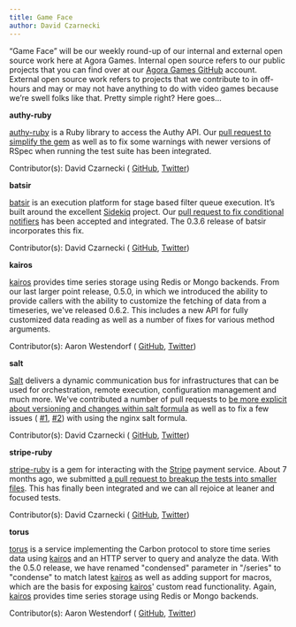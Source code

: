 ```yaml
---
title: Game Face
author: David Czarnecki
---
```

“Game Face” will be our weekly round-up of our internal and external open source work here at Agora Games. Internal open source refers to our public projects that you can find over at our [Agora Games GitHub](https://github.com/agoragames/) account. External open source work refers to projects that we contribute to in off-hours and may or may not have anything to do with video games because we’re swell folks like that. Pretty simple right? Here goes…

 **authy-ruby**

 [authy-ruby](https://github.com/authy/authy-ruby) is a Ruby library to access the Authy API. Our [pull request to simplify the gem](https://github.com/authy/authy-ruby/pull/7) as well as to fix some warnings with newer versions of RSpec when running the test suite has been integrated.

 Contributor(s): David Czarnecki ( [GitHub](https://github.com/czarneckid/), [Twitter](https://twitter.com/czarneckid))

 **batsir**

 [batsir](https://github.com/jwkoelewijn/batsir) is an execution platform for stage based filter queue execution. It’s built around the excellent [Sidekiq](https://github.com/mperham/sidekiq) project. Our [pull request to fix conditional notifiers](https://github.com/jwkoelewijn/batsir/pull/19) has been accepted and integrated. The 0.3.6 release of batsir incorporates this fix.

 Contributor(s): David Czarnecki ( [GitHub](https://github.com/czarneckid/), [Twitter](https://twitter.com/czarneckid))

 **kairos**

 [kairos](https://github.com/agoragames/kairos) provides time series storage using Redis or Mongo backends. From our last larger point release, 0.5.0, in which we introduced the ability to provide callers with the ability to customize the fetching of data from a timeseries, we've released 0.6.2. This includes a new API for fully customized data reading as well as a number of fixes for various method arguments.

 Contributor(s): Aaron Westendorf ( [GitHub](https://github.com/awestendorf/), [Twitter](https://twitter.com/WashUffize))

 **salt**

 [Salt](https://github.com/saltstack/salt) delivers a dynamic communication bus for infrastructures that can be used for orchestration, remote execution, configuration management and much more. We've contributed a number of pull requests to [be more explicit about versioning and changes within salt formula](https://github.com/saltstack/salt/pull/7473) as well as to fix a few issues ( [#1](https://github.com/saltstack-formulas/nginx-formula/pull/7), [#2](https://github.com/saltstack-formulas/nginx-formula/pull/6)) with using the nginx salt formula.

 Contributor(s): David Czarnecki ( [GitHub](https://github.com/czarneckid/), [Twitter](https://twitter.com/czarneckid))

 **stripe-ruby**

 [stripe-ruby](https://github.com/stripe/stripe-ruby) is a gem for interacting with the [Stripe](https://stripe.com/) payment service. About 7 months ago, we submitted [a pull request to breakup the tests into smaller files](https://github.com/stripe/stripe-ruby/pull/62). This has finally been integrated and we can all rejoice at leaner and focused tests.

 Contributor(s): David Czarnecki ( [GitHub](https://github.com/czarneckid/), [Twitter](https://twitter.com/czarneckid))

 **torus**

 [torus](https://github.com/agoragames/torus) is a service implementing the Carbon protocol to store time series data using [kairos](https://github.com/agoragames/kairos) and an HTTP server to query and analyze the data. With the 0.5.0 release, we have renamed "condensed" parameter in "/series" to "condense" to match latest [kairos](https://github.com/agoragames/kairos) as well as adding support for macros, which are the basis for exposing [kairos](https://github.com/agoragames/kairos)' custom read functionality. Again, [kairos](https://github.com/agoragames/kairos) provides time series storage using Redis or Mongo backends.

 Contributor(s): Aaron Westendorf ( [GitHub](https://github.com/awestendorf/), [Twitter](https://twitter.com/WashUffize))
